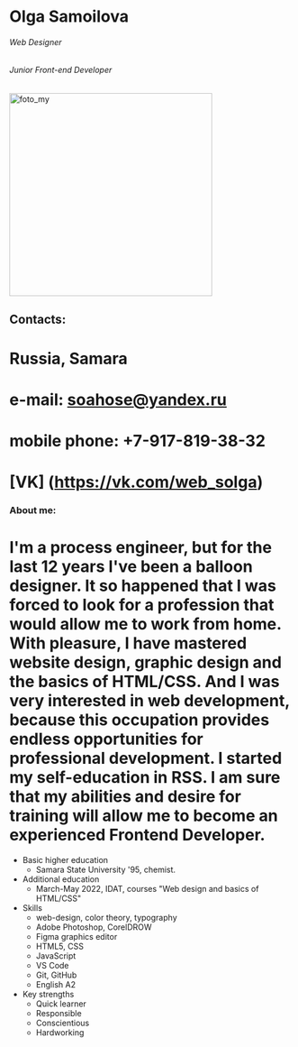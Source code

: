 # Olga Samoilova
###### Web Designer
###### Junior Front-end Developer 

<img width="360" alt="foto_my" src="https://user-images.githubusercontent.com/106342480/173258233-c87e5b63-ee2a-4554-858d-4b96f34309ac.png">

## Contacts:
Russia, Samara
======================
e-mail: soahose@yandex.ru
====================
mobile phone: +7-917-819-38-32
====================
[VK] (https://vk.com/web_solga) 
=====================

### About me:
I'm a process engineer, but for the last 12 years I've been a balloon designer.
It so happened that I was forced to look for a profession that would allow me to work from home.
With pleasure, I have mastered website design, graphic design and the basics of HTML/CSS.
And I was very interested in web development, because this occupation provides endless opportunities for professional development.
I started my self-education in RSS.
I am sure that my abilities and desire for training will allow me to become an experienced Frontend Developer.
==============================
* Basic higher education 
    + Samara State University '95, chemist.
* Additional education
    + March-May 2022, IDAT, courses "Web design and basics of HTML/CSS"
* Skills 
    + web-design, color theory, typography
    + Adobe Photoshop, CorelDROW
    + Figma graphics editor
    + HTML5, CSS
    + JavaScript
    + VS Code
    + Git, GitHub
    + English A2 
* Key strengths
    + Quick learner
    + Responsible 
    + Conscientious 
    + Hardworking


